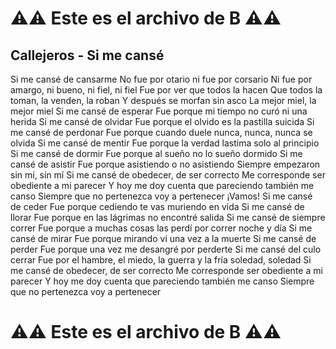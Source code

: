 # ⚠️⚠️ Este es el archivo de **B** ⚠️⚠️

## Callejeros - Si me cansé

Si me cansé de cansarme
No fue por otario ni fue por corsario
Ni fue por amargo, ni bueno, ni fiel, ni fiel
Fue por ver que todos la hacen
Que todos la toman, la venden, la roban
Y después se morfan sin asco
La mejor miel, la mejor miel
Si me cansé de esperar
Fue porque mi tiempo no curó ni una herida
Si me cansé de olvidar
Fue porque el olvido es la pastilla suicida
Si me cansé de perdonar
Fue porque cuando duele nunca, nunca, nunca se olvida
Si me cansé de mentir
Fue porque la verdad lastima solo al principio
Si me cansé de dormir
Fue porque al sueño no lo sueño dormido
Si me cansé de asistir
Fue porque asistiendo o no asistiendo
Siempre empezaron sin mí, sin mí
Si me cansé de obedecer, de ser correcto
Me corresponde ser obediente a mi parecer
Y hoy me doy cuenta que pareciendo también me canso
Siempre que no pertenezca voy a pertenecer
¡Vamos!
Si me cansé de ceder
Fue porque cediendo te vas muriendo en vida
Si me cansé de llorar
Fue porque en las lágrimas no encontré salida
Si me cansé de siempre correr
Fue porque a muchas cosas las perdí por correr noche y día
Si me cansé de mirar
Fue porque mirando vi una vez a la muerte
Si me cansé de perder
Fue porque una vez me desangré por perderte
Si me cansé del culo cerrar
Fue por el hambre, el miedo, la guerra y la fría soledad, soledad
Si me cansé de obedecer, de ser correcto
Me corresponde ser obediente a mi parecer
Y hoy me doy cuenta que pareciendo también me canso
Siempre que no pertenezca voy a pertenecer

# ⚠️⚠️ Este es el archivo de **B** ⚠️⚠️
